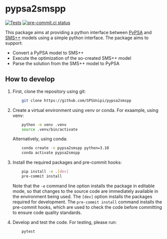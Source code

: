 # pypsa2smspp

[![Tests](https://github.com/SPSUnipi/pypsa2smspp/actions/workflows/test.yml/badge.svg)](https://github.com/SPSUnipi/pypsa2smspp/actions/workflows/test.yml)
[![pre-commit.ci status](https://results.pre-commit.ci/badge/github/SPSUnipi/pypsa2smspp/main.svg)](https://results.pre-commit.ci/latest/github/SPSUnipi/pypsa2smspp/main)
 
This package aims at providing a python interface between [PyPSA](https://github.com/PyPSA/pypsa) and [SMS++](https://gitlab.com/smspp/smspp-project) models using a simple python interface.
The package aims to support:
- Convert a PyPSA model to SMS++
- Execute the optimization of the so-created SMS++ model
- Parse the solution from the SMS++ model to PyPSA


## How to develop

1. First, clone the repository using git:

    ```bash
        git clone https://github.com/SPSUnipi/pypsa2smspp
    ```

2. Create a virtual environment using venv or conda.
    For exaample, using venv:

    ```bash
        python -m venv .venv
        source .venv/bin/activate
    ```
   
    Alternatively, using conda:

    ```bash
        conda create -n pypsa2smspp python=3.10
        conda activate pypsa2smspp
    ```

3. Install the required packages and pre-commit hooks:

    ```bash
        pip install -e .[dev]
        pre-commit install
    ```

    Note that the `-e` command line option installs the package in editable mode, so that changes to the source code are immediately available in the environment being used. The `[dev]` option installs the packages required for development. The `pre-commit install` command installs the pre-commit hooks, which are used to check the code before committing to ensure code quality standards.

4. Develop and test the code. For testing, please run:

    ```bash
        pytest
    ```
